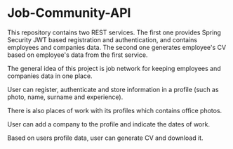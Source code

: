 # Job-Community-API

This repository contains two REST services. The first one provides Spring Security JWT based registration and authentication, and contains employees and companies data. 
The second one generates employee's CV based on employee's data from the first service.

The general idea of this project is job network for keeping employees and companies data in one place.

User can register, authenticate and store information in a profile (such as photo, name, surname and experience). 

There is also places of work with its profiles which contains office photos.

User can add a company to the profile and indicate the dates of work.

Based on users profile data, user can generate CV and download it.
